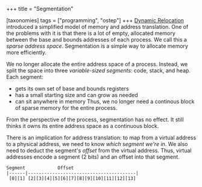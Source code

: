+++
title = "Segmentation"

[taxonomies]
tags = ["programming", "ostep"]
+++
[Dynamic Relocation](https://john-rodewald.github.io/blog/Dynamic-Relocation) introduced a simplified model of memory and address translation. One of the problems with it is that there is a lot of empty, allocated memory between the base and bounds addresses of each process. We call this a *sparse address space*. Segmentation is a simple way to allocate memory more efficiently.

We no longer allocate the entire address space of a process. Instead, we split the space into three *variable-sized segments*: code, stack, and heap. Each segment: 
- gets its own set of base and bounds registers 
- has a small starting size and can grow as needed
- can sit anywhere in memory
Thus, we no longer need a continous block of sparse memory for the entire process.

From the perspective of the process, segmentation has no effect. It still thinks it owns its entire address space as a continuous block. 

There is an implication for address translation: to map from a virtual address to a physical address, we need to know *which segment we're in*. We also need to deduct the segment's *offset* from the virtual address. Thus, virtual addresses encode a segment (2 bits) and an offset into that segment.

```
Segment            Offset
|------|----------------------------------------|
 [0][1] [2][3][4][5][6][7][8][9][10][11][12][13]
```